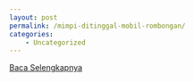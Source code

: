 ```yaml
---
layout: post
permalink: /mimpi-ditinggal-mobil-rombongan/
categories:
    - Uncategorized
---
```


[Baca Selengkapnya](/06)